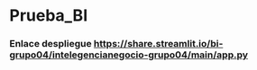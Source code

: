 # Prueba_BI
### Enlace despliegue https://share.streamlit.io/bi-grupo04/intelegencianegocio-grupo04/main/app.py
 
